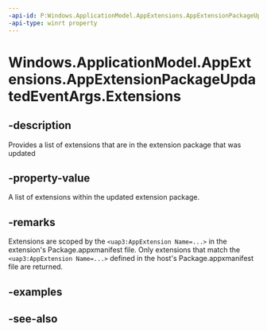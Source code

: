 ```yaml
---
-api-id: P:Windows.ApplicationModel.AppExtensions.AppExtensionPackageUpdatedEventArgs.Extensions
-api-type: winrt property
---
```


<!-- Property syntax
public Windows.Foundation.Collections.IVectorView<Windows.ApplicationModel.AppExtensions.AppExtension> Extensions { get; }
-->

# Windows.ApplicationModel.AppExtensions.AppExtensionPackageUpdatedEventArgs.Extensions

## -description
Provides a list of extensions that are in the extension package that was updated

## -property-value
A list of extensions within the updated extension package.

## -remarks
Extensions are scoped by the `<uap3:AppExtension Name=...>` in the extension's Package.appxmanifest file. Only extensions that match the `<uap3:AppExtension Name=...>` defined in the host's Package.appxmanifest file are returned.

## -examples

## -see-also
